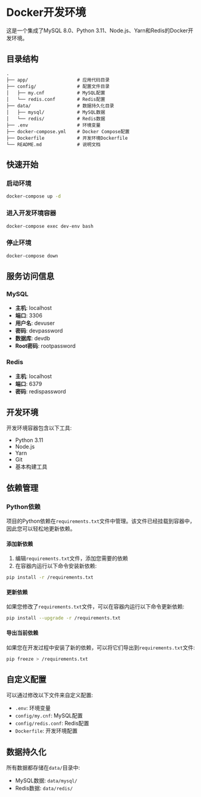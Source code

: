 # Docker开发环境

这是一个集成了MySQL 8.0、Python 3.11、Node.js、Yarn和Redis的Docker开发环境。

## 目录结构

```
.
├── app/                  # 应用代码目录
├── config/               # 配置文件目录
│   ├── my.cnf            # MySQL配置
│   └── redis.conf        # Redis配置
├── data/                 # 数据持久化目录
│   ├── mysql/            # MySQL数据
│   └── redis/            # Redis数据
├── .env                  # 环境变量
├── docker-compose.yml    # Docker Compose配置
├── Dockerfile            # 开发环境Dockerfile
└── README.md             # 说明文档
```

## 快速开始

### 启动环境

```bash
docker-compose up -d
```

### 进入开发环境容器

```bash
docker-compose exec dev-env bash
```

### 停止环境

```bash
docker-compose down
```

## 服务访问信息

### MySQL

- **主机**: localhost
- **端口**: 3306
- **用户名**: devuser
- **密码**: devpassword
- **数据库**: devdb
- **Root密码**: rootpassword

### Redis

- **主机**: localhost
- **端口**: 6379
- **密码**: redispassword

## 开发环境

开发环境容器包含以下工具:

- Python 3.11
- Node.js
- Yarn
- Git
- 基本构建工具

## 依赖管理

### Python依赖

项目的Python依赖在`requirements.txt`文件中管理。该文件已经挂载到容器中，因此您可以轻松地更新依赖。

#### 添加新依赖

1. 编辑`requirements.txt`文件，添加您需要的依赖
2. 在容器内运行以下命令安装新依赖:

```bash
pip install -r /requirements.txt
```

#### 更新依赖

如果您修改了`requirements.txt`文件，可以在容器内运行以下命令更新依赖:

```bash
pip install --upgrade -r /requirements.txt
```

#### 导出当前依赖

如果您在开发过程中安装了新的依赖，可以将它们导出到`requirements.txt`文件:

```bash
pip freeze > /requirements.txt
```

## 自定义配置

可以通过修改以下文件来自定义配置:

- `.env`: 环境变量
- `config/my.cnf`: MySQL配置
- `config/redis.conf`: Redis配置
- `Dockerfile`: 开发环境配置

## 数据持久化

所有数据都存储在`data/`目录中:

- MySQL数据: `data/mysql/`
- Redis数据: `data/redis/`
